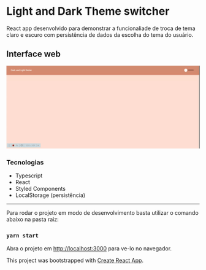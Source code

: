 # Light and Dark Theme switcher

React app desenvolvido para demonstrar a funcionaliade de troca de tema claro e escuro com persistência de dados da escolha do tema do usuário.

## Interface web

![](interface.gif)

### Tecnologias

- Typescript
- React
- Styled Components
- LocalStorage (persistência)

---------------------

Para rodar o projeto em modo de desenvolvimento basta utilizar o comando abaixo na pasta raiz:

### `yarn start`


Abra o projeto em [http://localhost:3000](http://localhost:3000) para ve-lo no navegador.


This project was bootstrapped with [Create React App](https://github.com/facebook/create-react-app).